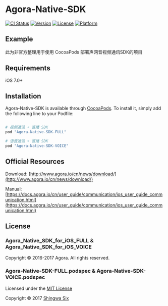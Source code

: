 # Agora-Native-SDK

[![CI Status](http://img.shields.io/travis/shingwasix/Agora-Native-SDK.svg?style=flat)](https://travis-ci.org/shingwasix/Agora-Native-SDK)
[![Version](https://img.shields.io/cocoapods/v/Agora-Native-SDK.svg?style=flat)](http://cocoapods.org/pods/Agora-Native-SDK-FULL)
[![License](https://img.shields.io/cocoapods/l/Agora-Native-SDK.svg?style=flat)](http://cocoapods.org/pods/Agora-Native-SDK-FULL)
[![Platform](https://img.shields.io/cocoapods/p/Agora-Native-SDK.svg?style=flat)](http://cocoapods.org/pods/Agora-Native-SDK-FULL)

## Example

此为非官方整理用于使用 CocoaPods 部署声网音视频通讯SDK的项目

## Requirements

iOS 7.0+

## Installation

Agora-Native-SDK is available through [CocoaPods](http://cocoapods.org). To install
it, simply add the following line to your Podfile:

```ruby

# 视频通话 + 直播 SDK
pod "Agora-Native-SDK-FULL"

# 语音通话 + 直播 SDK
pod "Agora-Native-SDK-VOICE"
```

## Official Resources

Download: [http://www.agora.io/cn/news/download/](http://www.agora.io/cn/news/download/)

Manual: [https://docs.agora.io/cn/user_guide/communication/ios_user_guide_communication.html](https://docs.agora.io/cn/user_guide/communication/ios_user_guide_communication.html)

## License

### Agora_Native_SDK_for_iOS_FULL & Agora_Native_SDK_for_iOS_VOICE

Copyright &copy; 2016-2017 Agora. All rights reserved.

### Agora-Native-SDK-FULL.podspec & Agora-Native-SDK-VOICE.podspec

Licensed under the [MIT License]

Copyright &copy; 2017 [Shingwa Six]

[CocoaPods]: http://cocoapods.org/
[MIT License]: http://creativecommons.org/licenses/MIT/
[Shingwa Six]: https://github.com/shingwasix

